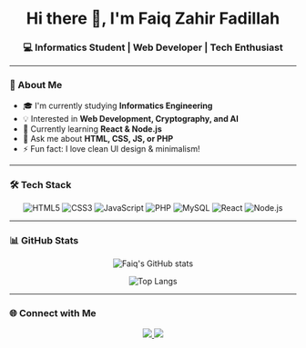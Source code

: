 <h1 align="center">Hi there 👋, I'm Faiq Zahir Fadillah</h1>
<h3 align="center">💻 Informatics Student | Web Developer | Tech Enthusiast</h3>

---

### 🚀 About Me
- 🎓 I'm currently studying **Informatics Engineering**
- 💡 Interested in **Web Development, Cryptography, and AI**
- 🌱 Currently learning **React & Node.js**
- 💬 Ask me about **HTML, CSS, JS, or PHP**
- ⚡ Fun fact: I love clean UI design & minimalism!

---

### 🛠️ Tech Stack
<div align="center">
  
![HTML5](https://img.shields.io/badge/HTML5-E34F26?logo=html5&logoColor=white)
![CSS3](https://img.shields.io/badge/CSS3-1572B6?logo=css3&logoColor=white)
![JavaScript](https://img.shields.io/badge/JavaScript-F7DF1E?logo=javascript&logoColor=black)
![PHP](https://img.shields.io/badge/PHP-777BB4?logo=php&logoColor=white)
![MySQL](https://img.shields.io/badge/MySQL-4479A1?logo=mysql&logoColor=white)
![React](https://img.shields.io/badge/React-20232A?logo=react&logoColor=61DAFB)
![Node.js](https://img.shields.io/badge/Node.js-339933?logo=node.js&logoColor=white)

</div>

---

### 📊 GitHub Stats
<div align="center">

![Faiq's GitHub stats](https://github-readme-stats.vercel.app/api?username=FaiqZahir&show_icons=true&theme=tokyonight)

![Top Langs](https://github-readme-stats.vercel.app/api/top-langs/?username=FaiqZahir&layout=compact&theme=tokyonight)

</div>

---

### 🌐 Connect with Me
<p align="center">
  <a href="[https://linkedin.com/in/faiqzahir](https://www.linkedin.com/in/faiq-zahir-fadillah-5ab226254/)" target="_blank">
    <img src="https://img.shields.io/badge/LinkedIn-blue?logo=linkedin&logoColor=white" />
  </a>
  <a href="fadillahfaiq@gmail.com">
    <img src="https://img.shields.io/badge/Gmail-D14836?logo=gmail&logoColor=white" />
  </a>
</p>
